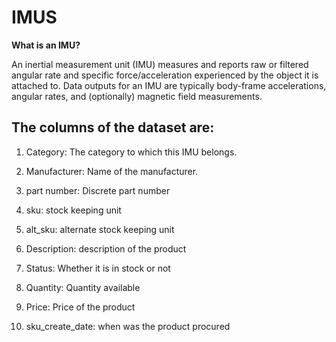 # IMUS
**What is an IMU?**

An inertial measurement unit (IMU) measures and reports raw or filtered angular rate and specific force/acceleration experienced by the object it is attached to. Data outputs for an IMU are typically body-frame accelerations, angular rates, and (optionally) magnetic field measurements.

## The columns of the dataset are:

1. Category: The category to which this IMU belongs.

1. Manufacturer: Name of the manufacturer.

1. part number: Discrete part number

1. sku: stock keeping unit

1. alt_sku: alternate stock keeping unit

1. Description: description of the product

1. Status: Whether it is in stock or not

1. Quantity: Quantity available

1. Price: Price of the product

1. sku_create_date: when was the product procured

